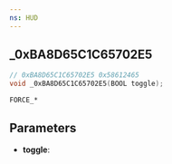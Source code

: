 ```yaml
---
ns: HUD
---
```

## _0xBA8D65C1C65702E5

```c
// 0xBA8D65C1C65702E5 0x58612465
void _0xBA8D65C1C65702E5(BOOL toggle);
```

```
FORCE_*
```

## Parameters
* **toggle**: 

